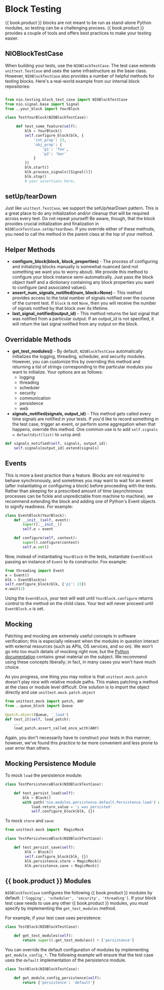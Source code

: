 # Block Testing

{{ book.product }} blocks are not meant to be run as stand-alone Python modules, so testing can be a challenging process. {{ book.product }} provides a couple of tools and offers best practices to make your testing easier.

## NIOBlockTestCase

When building your tests, use the `NIOBlockTestCase`. The test case extends `unittest.TestCase` and uses the same infrastructure as the base class. However, `NIOBlockTestCase` also provides a number of helpful methods for testing blocks. Here's a real-world example from our internal block repositories:

```python

from nio.testing.block_test_case import NIOBlockTestCase
from nio.signal.base import Signal
from ..your_block import YourBlock

class TestYourBlock(NIOBlockTestCase):

	 def test_some_feature(self):
		 blk = YourBlock()
		 self.configure_block(blk, {
			 'int_prop': 23,
			 'obj_prop': {
				 'p1': 'foo',
				 'p2': 'bar'
			 }
		 })
		 blk.start()
		 blk.process_signals([Signal()])
		 blk.stop()
		 # your assertions here…

 ```

## setUp/tearDown

Just like `unittest.TestCase`, we support the setUp/tearDown pattern. This is a great place to do any initialization and/or cleanup that will be required across every test. Do not repeat yourself! Be aware, though, that the block provides crucial initialization and finalization in `NIOBlockTestCase.setUp/tearDown`. If you override either of these methods, you need to call the method in the parent class at the top of your method.

## Helper Methods

- **configure_block(block, block_properties)** - The process of configuring and initializing blocks manually is somewhat nuanced (and not something we want you to worry about). We provide this method to configure your block instance semi-automatically. Just pass the block object itself and a dictionary containing any block properties you want to configure (and associated values).
- **assert_num_signals_notified(num, block=None)** - This method provides access to the total number of signals notified over the course of the current test. If `block` is not `None`, then you will receive the number of signals notified by that block over its lifetime.
- **last_signal_notified(output_id)** - This method returns the last signal that was notified from a particular output. If an output_id is not specified, it will return the last signal notified from any output on the block.

## Overridable Methods

-   **get_test_modules()** - By default, `NIOBlockTestCase` automatically initializes the logging, threading, scheduler, and security modules. However, you can customize this by overriding this method and returning a list of strings corresponding to the particular modules you want to initialize. Your options are as follows:
    * logging
    * threading
    * scheduler
    * security
    * communication
    * persistence
    * web
-   **signals_notified(signals, output_id)** - This method gets called every time signals are notified in your tests. If you'd like to record something in the test case, trigger an event, or perform some aggregation when that happens, override this method. One common use is to add `self.signals = defaultdict(list)` to `setUp` and:

```python
def signals_notified(self, signals, output_id):
	self.signals[output_id].extend(signals)
```

## Events

This is more a best practice than a feature. Blocks are not required to behave synchronously, and sometimes you may want to wait for an event (after instantiating or configuring a block) before proceeding with the tests. Rather than sleeping for a prescribed amount of time (asynchronous processes can be fickle and unpredictable from machine to machine), we recommend extending the block and adding one of Python's Event objects to signify readiness. For example:

```python
class EventBlock(YourBlock):
	def __init__(self, event):
		super().__init__()
		self.e = event

	def configure(self, context):
		super().configure(context)
		self.e.set()
```

Now, instead of instantiating `YourBlock` in the tests, instantiate `EventBlock` passing an instance of `Event` to its constructor. Fox example:

```python
from threading import Event
e = Event()
blk = EventBlock(e)
self.configure_block(blk, {'p1': 23})
e.wait(2)
```

Using the `EventBlock`, your test will wait until  `YourBlock.configure` returns control to the method on the child class. Your test will never proceed until `EventBlock.e` is set.

## Mocking

Patching and mocking are extremely useful concepts in software verification; this is especially relevant when the modules in question interact with external resources (such as APIs, OS services, and so on). We won't go into too much details of mocking right now, but the [Python documentation](https://docs.python.org/3/library/unittest.mock.html) contains great material on the subject. We recommend using these concepts liberally; in fact, in many cases you won't have much choice.

As you progress, one thing you may notice is that `unittest.mock.patch` doesn't play nice with relative module paths. This makes patching a method at the class or module level difficult.  One solution is to import the object directly and use `unittest.mock.patch.object`

```python
from unittest.mock import patch, ANY
from ..queue_block import Queue

@patch.object(Queue, '_load')
def test_it(self, load_patch):
	...
	load_patch.assert_called_once_with(ANY)
```
Again, you don't necessarily have to construct your tests in this manner; however, we've found this practice to be more convenient and less prone to user error than others.

## Mocking Persistence Module

To mock `load` the persistence module:

```python
class TestPersistenceBlock(NIOBlockTestCase):

	def test_persist_load(self):
		blk = Block()
		with path('nio.modules.persistence.default.Persistence.load') as load:
			load.return_value = 'i was persisted'
			self.configure_block(blk, {})
```
To mock `store` and `save`:

```python
from unittest.mock import  MagicMock

class TestPersistenceBlock(NIOBlockTestCase):

	def test_persist_save(self):
		 blk = Block()
		 self.configure_block(blk, {})
		 blk.persistence.store = MagicMock()
		 blk.persistence.save = MagicMock()
```

## {{ book.product }} Modules

`NIOBlockTestCase` configures the following {{ book.product }} modules by default: `['logging', 'scheduler', 'security', 'threading']`. If your block test case needs to use any other {{ book.product }} modules, you must specify by implementing the `get_test_modules` method.

For example, if your test case uses persistence:

```python
class TestBlock(NIOBlockTestCase):

	def get_test_modules(self):
		return super().get_test_modules() + ['persistence']
```
You can override the default configuration of modules by implementing `get_module_config_*`. The following example will ensure that the test case uses the `default` implementation of the persistence module.

```python
class TestBlock(NIOBlockTestCase):

	def get_module_config_persistence(self):
		return {'persistence': 'default'}
```
